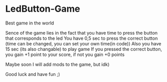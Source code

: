 # LedButton-Game
Best game in the world 


Sence of the game lies in the fact that you have time to press the button that corresponds to the led
You have 0,5 sec to press the correct button (time can be changed, you can set your own time(in code))
Also you have 15 sec (its also changable) to play game
If you pressed the correct button, you gain +1 point to your score, if not you gain +0 points

Maybe soon I will add mods to the game, but idk)

Good luck and have fun ;)
